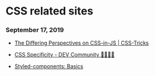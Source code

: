 # CSS related sites

### September 17, 2019  
- [The Differing Perspectives on CSS-in-JS | CSS-Tricks](https://css-tricks.com/the-differing-perspectives-on-css-in-js/) 

- [CSS Specificity - DEV Community 👩‍💻👨‍💻](https://dev.to/emmawedekind/css-specificity-1kca) 

- [Styled-components: Basics](https://www.styled-components.com/docs/basics) 